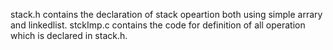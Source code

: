 stack.h contains the declaration of stack opeartion both using simple arrary  and linkedlist.
stckImp.c contains the code for definition of all operation which is declared in stack.h.
